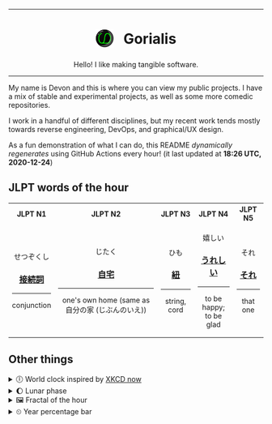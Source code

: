 ***

<h1 align="center">
<sub>
    <img src="readme/resources/avatar.png" height="36">
</sub>
&nbsp;
Gorialis
</h1>
<p align="center">
Hello! I like making tangible software.
</p>

***

My name is Devon and this is where you can view my public projects. I have a mix of stable and experimental projects, as well as some more comedic repositories.

I work in a handful of different disciplines, but my recent work tends mostly towards reverse engineering, DevOps, and graphical/UX design.

As a fun demonstration of what I can do, this README *dynamically regenerates* using GitHub Actions every hour! (it last updated at **18:26 UTC, 2020-12-24**)

<h2>JLPT words of the hour</h2>
<table>
    <tr>
        <th>JLPT N1</th>
        <th>JLPT N2</th>
        <th>JLPT N3</th>
        <th>JLPT N4</th>
        <th>JLPT N5</th>
    </tr>
    <tr>
        <td>
            <p align="center">せつぞくし</p>
            <h3 align="center"><b><a href="https://jisho.org/search/%E6%8E%A5%E7%B6%9A%E8%A9%9E">接続詞</a></b></h3>
            <hr>
            <p align="center">conjunction</p>
        </td>
        <td>
            <p align="center">じたく</p>
            <h3 align="center"><b><a href="https://jisho.org/search/%E8%87%AA%E5%AE%85">自宅</a></b></h3>
            <hr>
            <p align="center">one's own home (same as 自分の家 (じぶんのいえ))</p>
        </td>
        <td>
            <p align="center">ひも</p>
            <h3 align="center"><b><a href="https://jisho.org/search/%E7%B4%90">紐</a></b></h3>
            <hr>
            <p align="center">string,<wbr> cord</p>
        </td>
        <td>
            <p align="center">嬉しい</p>
            <h3 align="center"><b><a href="https://jisho.org/search/%E3%81%86%E3%82%8C%E3%81%97%E3%81%84">うれしい</a></b></h3>
            <hr>
            <p align="center">to be happy;<br> to be glad</p>
        </td>
        <td>
            <p align="center">それ</p>
            <h3 align="center"><b><a href="https://jisho.org/search/%E3%81%9D%E3%82%8C">それ</a></b></h3>
            <hr>
            <p align="center">that one</p>
        </td>
    </tr>
</table>

<h2>Other things</h2>
<details>
<summary>🕕  World clock inspired by <a href="https://xkcd.com/now">XKCD now</a></summary>

> <img src="generated/now.png" width="512">

</details>
<details>
<summary>🌔 Lunar phase</summary>

The moon is approximately 36.21% through its phase (Waxing Gibbous).

</details>
<details>
<summary>&#x1f5bc; Fractal of the hour</summary>

> <img src="generated/fractal.png" width="512">

</details>
<details>
<summary>&#x23f2; Year percentage bar</summary>
<pre><code>2020 [███████████████████▁] 98.02%</code></pre>
</details>
